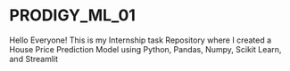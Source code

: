 # PRODIGY_ML_01
Hello Everyone! This is my Internship task Repository where I created a House Price Prediction Model using Python, Pandas, Numpy, Scikit Learn, and Streamlit
